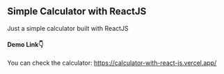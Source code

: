 ## Simple Calculator with ReactJS 
Just a simple calculator built with ReactJS
#### Demo Link👇
You can check the calculator: https://calculator-with-react-js.vercel.app/
